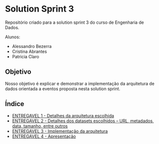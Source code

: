 # Solution Sprint 3

Repositório criado para a solution sprint 3 do curso de Engenharia de Dados. 

Alunos:
* Alessandro Bezerra
* Cristina Abrantes
* Patricia Claro


## Objetivo
Nosso objetivo é explicar e demonstrar a implementação da arquitetura de dados orientada a eventos proposta nesta solution sprint.

## Índice

* [ENTREGAVEL 1 - Detalhes da arquitetura escolhida](https://github.com/HawaiiDataEngineers/SolutionSprint3/blob/main/architect/solution_sprint_3%20_architect.jpg)
* [ENTREGAVEL 2 - Detalhes dos datasets escolhidos – URL, metadados, data, tamanho, entre outros](https://www.kaggle.com/city-of-seattle/seattle-library-collection-inventory)
* [ENTREGAVEL 3 - Implementação da arquitetura](https://github.com/HawaiiDataEngineers/SolutionSprint3/blob/main/implementation/implementation.md)
* [ENTREGAVEL 4 - Apresentação](https://github.com/HawaiiDataEngineers/SolutionSprint3/tree/main/presentation)
